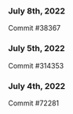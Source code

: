 ### July 8th, 2022

Commit #38367

### July 5th, 2022

Commit #314353


### July 4th, 2022

Commit #72281
